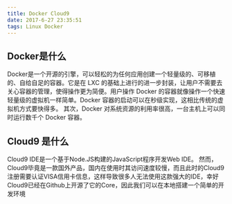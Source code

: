 ```yaml
---
title: Docker Cloud9
date: 2017-6-27 23:35:51
tags: Linux Docker
---
```

## Docker是什么
Docker是一个开源的引擎，可以轻松的为任何应用创建一个轻量级的、可移植的、自给自足的容器。它是在 LXC 的基础上进行的进一步封装，让用户不需要去关心容器的管理，使得操作更为简便。用户操作 Docker 的容器就像操作一个快速轻量级的虚拟机一样简单。Docker 容器的启动可以在秒级实现，这相比传统的虚拟机方式要快得多。 其次，Docker 对系统资源的利用率很高，一台主机上可以同时运行数千个 Docker 容器。

## Cloud9 是什么
Cloud9 IDE是一个基于Node.JS构建的JavaScript程序开发Web IDE。 
然而，Cloud9毕竟是一款国外产品，国内在使用时其访问速度较慢，而且此时的Cloud9注册需要认证VISA信用卡信息，这样导致很多人无法使用这款强大的IDE，幸好Cloud9已经在Github上开源了它的Core，因此我们可以在本地搭建一个简单的开发环境


